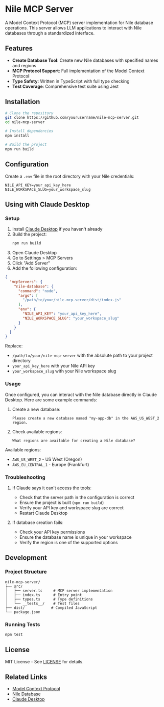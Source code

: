 # Nile MCP Server

A Model Context Protocol (MCP) server implementation for Nile database operations. This server allows LLM applications to interact with Nile databases through a standardized interface.

## Features

- **Create Database Tool**: Create new Nile databases with specified names and regions
- **MCP Protocol Support**: Full implementation of the Model Context Protocol
- **Type Safety**: Written in TypeScript with full type checking
- **Test Coverage**: Comprehensive test suite using Jest

## Installation

```bash
# Clone the repository
git clone https://github.com/yourusername/nile-mcp-server.git
cd nile-mcp-server

# Install dependencies
npm install

# Build the project
npm run build
```

## Configuration

Create a `.env` file in the root directory with your Nile credentials:

```env
NILE_API_KEY=your_api_key_here
NILE_WORKSPACE_SLUG=your_workspace_slug
```

## Using with Claude Desktop

### Setup

1. Install [Claude Desktop](https://claude.ai/desktop) if you haven't already
2. Build the project:
   ```bash
   npm run build
   ```
3. Open Claude Desktop
4. Go to Settings > MCP Servers
5. Click "Add Server"
6. Add the following configuration:

```json
{
  "mcpServers": {
    "nile-database": {
      "command": "node",
      "args": [
        "/path/to/your/nile-mcp-server/dist/index.js"
      ],
      "env": {
        "NILE_API_KEY": "your_api_key_here",
        "NILE_WORKSPACE_SLUG": "your_workspace_slug"
      }
    }
  }
}
```

Replace:
- `/path/to/your/nile-mcp-server` with the absolute path to your project directory
- `your_api_key_here` with your Nile API key
- `your_workspace_slug` with your Nile workspace slug

### Usage

Once configured, you can interact with the Nile database directly in Claude Desktop. Here are some example commands:

1. Create a new database:
   ```
   Please create a new database named "my-app-db" in the AWS_US_WEST_2 region.
   ```

2. Check available regions:
   ```
   What regions are available for creating a Nile database?
   ```

Available regions:
- `AWS_US_WEST_2` - US West (Oregon)
- `AWS_EU_CENTRAL_1` - Europe (Frankfurt)

### Troubleshooting

1. If Claude says it can't access the tools:
   - Check that the server path in the configuration is correct
   - Ensure the project is built (`npm run build`)
   - Verify your API key and workspace slug are correct
   - Restart Claude Desktop

2. If database creation fails:
   - Check your API key permissions
   - Ensure the database name is unique in your workspace
   - Verify the region is one of the supported options

## Development

### Project Structure

```
nile-mcp-server/
├── src/
│   ├── server.ts     # MCP server implementation
│   ├── index.ts      # Entry point
│   ├── types.ts      # Type definitions
│   └── __tests__/    # Test files
├── dist/            # Compiled JavaScript
└── package.json
```

### Running Tests

```bash
npm test
```

## License

MIT License - See [LICENSE](LICENSE) for details.

## Related Links

- [Model Context Protocol](https://modelcontextprotocol.io)
- [Nile Database](https://thenile.dev)
- [Claude Desktop](https://claude.ai/desktop) 